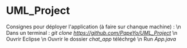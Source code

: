 # UML_Project

Consignes pour déployer l'application (à faire sur chanque machine) : \n
Dans un terminal : *git clone https://github.com/PapeYo/UML_Project* \n
Ouvrir Eclipse \n
Ouvrir le dossier *chat_app* téléchrgé \n
Run *App.java*
